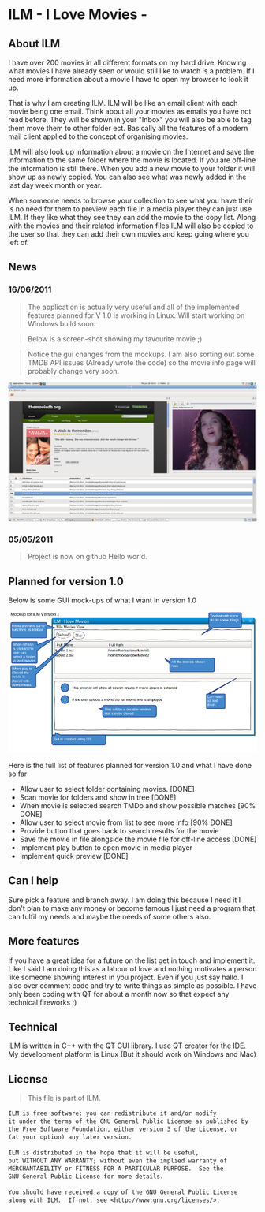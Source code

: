
ILM - I Love Movies -
======================

About ILM
----------

I have over 200 movies in all different formats on my hard drive. Knowing what movies I have already seen or would still like to watch is a problem. If I need more information about a movie I have to open my browser to look it up.
 
That is why I am creating ILM. ILM will be like an email client with each movie being one email. Think about all your movies as emails you have not read before. They will be shown in your "Inbox" you will also be able to tag them move them to other folder ect.
Basically all the features of a modern mail client applied to the concept of organising movies.

ILM will also look up information about a movie on the Internet and save the information to the same folder where the movie is located. If you are off-line the information is still there. When you add a new movie to your folder it will show up as newly copied. You
can also see what was newly added in the last day week month or year.

When someone needs to browse your collection to see what you have their is no need for them to preview each file in a media player they can just use ILM. If they like what they see they can add 
the movie to the copy list. Along with the movies and their related information files ILM will also be copied to the user so that they can add their own movies and keep going where you left of. 

News
----
### 16/06/2011

> The application is actually very useful and all of the implemented features planned for V 1.0 is working in Linux. Will start working on Windows build soon.

> Below is a screen-shot showing my favourite movie ;)

> Notice the gui changes from the mockups. I am also sorting out some TMDB API issues (Already wrote the code) so the movie info page will probably change very soon.
>

![You should see A screenshot here](https://github.com/fredre/ILM/raw/master/ScreenShots/preview.png "Planned for version 1")

### 05/05/2011

> Project is now on github
> Hello world.

Planned for version 1.0 
-----------------------

Below is some GUI mock-ups of what I want in version 1.0

![You should see A mockup here](https://github.com/fredre/ILM/raw/master/ScreenShots/screen1.png "Planned for version 1")


Here is the full list of features planned for version 1.0 and what I have done so far

* Allow user to select folder containing movies. [DONE]
* Scan movie for folders and show in tree [DONE]
* When movie is selected search TMDb and show possible matches [90% DONE]
* Allow user to select movie from list to see more info [90% DONE]
* Provide button that goes back to search results for the movie
* Save the movie in file alongside the movie file for off-line access [DONE]
* Implement play button to open movie in media player
* Implement quick preview [DONE]



Can I help 
-----------

Sure pick a feature and branch away. I am doing this because I need it I don't plan to make any money or become famous I just need a program that can fulfil my needs and maybe the needs of some others also.

More features 
-------------

If you have a great idea for a future on the list get in touch and implement it. Like I said I am doing this as a labour of love and nothing motivates a person
like someone showing interest in you project. Even if you just say hallo. I also over comment code and try to write things as simple as possible. I have only been coding with QT for about a month now so that expect any technical fireworks ;)

Technical
---------

ILM is written in C++ with the QT GUI library. I use QT creator for the IDE.
My development platform is Linux (But it should work on Windows and Mac)



License 
-------

>This file is part of ILM.

    ILM is free software: you can redistribute it and/or modify
    it under the terms of the GNU General Public License as published by
    the Free Software Foundation, either version 3 of the License, or
    (at your option) any later version.

    ILM is distributed in the hope that it will be useful,
    but WITHOUT ANY WARRANTY; without even the implied warranty of
    MERCHANTABILITY or FITNESS FOR A PARTICULAR PURPOSE.  See the
    GNU General Public License for more details.

    You should have received a copy of the GNU General Public License
    along with ILM.  If not, see <http://www.gnu.org/licenses/>.

